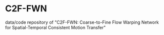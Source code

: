 # C2F-FWN
data/code repository of "C2F-FWN: Coarse-to-Fine Flow Warping Network for Spatial-Temporal Consistent Motion Transfer"
